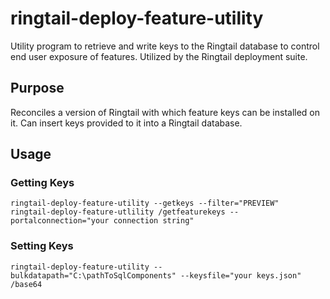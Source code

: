 # ringtail-deploy-feature-utility
Utility program to retrieve and write keys to the Ringtail database to control end user exposure of features.
Utilized by the Ringtail deployment suite.

## Purpose

Reconciles a version of Ringtail with which feature keys can be installed on it.
Can insert keys provided to it into a Ringtail database.

## Usage

### Getting Keys

    ringtail-deploy-feature-utility --getkeys --filter="PREVIEW"
    ringtail-deploy-feature-utlility /getfeaturekeys --portalconnection="your connection string"

### Setting Keys

    ringtail-deploy-feature-utility --bulkdatapath="C:\pathToSqlComponents" --keysfile="your keys.json" /base64
